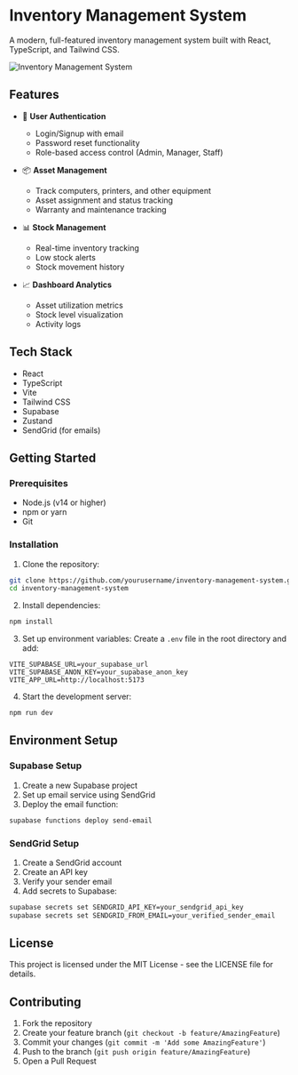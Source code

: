 # Inventory Management System

A modern, full-featured inventory management system built with React, TypeScript, and Tailwind CSS.

![Inventory Management System](https://raw.githubusercontent.com/bakshifazal/inventory-management-system/main/public/preview.png)

## Features

- 🔐 **User Authentication**
  - Login/Signup with email
  - Password reset functionality
  - Role-based access control (Admin, Manager, Staff)

- 📦 **Asset Management**
  - Track computers, printers, and other equipment
  - Asset assignment and status tracking
  - Warranty and maintenance tracking

- 📊 **Stock Management**
  - Real-time inventory tracking
  - Low stock alerts
  - Stock movement history

- 📈 **Dashboard Analytics**
  - Asset utilization metrics
  - Stock level visualization
  - Activity logs

## Tech Stack

- React
- TypeScript
- Vite
- Tailwind CSS
- Supabase
- Zustand
- SendGrid (for emails)

## Getting Started

### Prerequisites

- Node.js (v14 or higher)
- npm or yarn
- Git

### Installation

1. Clone the repository:
```bash
git clone https://github.com/yourusername/inventory-management-system.git
cd inventory-management-system
```

2. Install dependencies:
```bash
npm install
```

3. Set up environment variables:
Create a `.env` file in the root directory and add:
```env
VITE_SUPABASE_URL=your_supabase_url
VITE_SUPABASE_ANON_KEY=your_supabase_anon_key
VITE_APP_URL=http://localhost:5173
```

4. Start the development server:
```bash
npm run dev
```

## Environment Setup

### Supabase Setup

1. Create a new Supabase project
2. Set up email service using SendGrid
3. Deploy the email function:
```bash
supabase functions deploy send-email
```

### SendGrid Setup

1. Create a SendGrid account
2. Create an API key
3. Verify your sender email
4. Add secrets to Supabase:
```bash
supabase secrets set SENDGRID_API_KEY=your_sendgrid_api_key
supabase secrets set SENDGRID_FROM_EMAIL=your_verified_sender_email
```

## License

This project is licensed under the MIT License - see the LICENSE file for details.

## Contributing

1. Fork the repository
2. Create your feature branch (`git checkout -b feature/AmazingFeature`)
3. Commit your changes (`git commit -m 'Add some AmazingFeature'`)
4. Push to the branch (`git push origin feature/AmazingFeature`)
5. Open a Pull Request